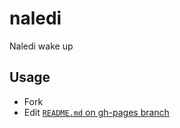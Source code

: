 # naledi
Naledi wake up

## Usage
* Fork
* Edit <a href="../../edit/gh-pages/README.md">`README.md` on gh-pages branch</a>
